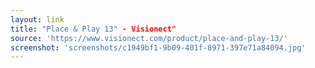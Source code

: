 ```yaml
---
layout: link
title: "Place & Play 13" - Visionect"
source: 'https://www.visionect.com/product/place-and-play-13/'
screenshot: 'screenshots/c1949bf1-9b09-401f-8971-397e71a84094.jpg'
---
```


